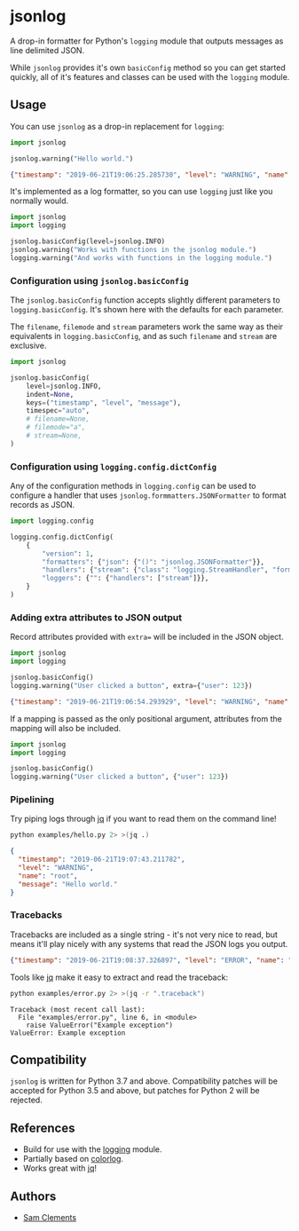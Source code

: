 jsonlog
=======

A drop-in formatter for Python's `logging` module that outputs messages as line
delimited JSON.

While `jsonlog` provides it's own `basicConfig` method so you can get started
quickly, all of it's features and classes can be used with the `logging` module.

Usage
-----

You can use `jsonlog` as a drop-in replacement for `logging`:

```python
import jsonlog

jsonlog.warning("Hello world.")
```

```json
{"timestamp": "2019-06-21T19:06:25.285730", "level": "WARNING", "name": "root", "message": "Hello world."}
```

It's implemented as a log formatter, so you can use `logging` just like you
normally would.

```python
import jsonlog
import logging

jsonlog.basicConfig(level=jsonlog.INFO)
jsonlog.warning("Works with functions in the jsonlog module.")
logging.warning("And works with functions in the logging module.")
```

### Configuration using `jsonlog.basicConfig`

The `jsonlog.basicConfig` function accepts slightly different parameters to
`logging.basicConfig`. It's shown here with the defaults for each parameter.

The `filename`, `filemode` and `stream` parameters work the same way as their
equivalents in `logging.basicConfig`, and as such `filename` and `stream` are
exclusive. 

```python
import jsonlog

jsonlog.basicConfig(
    level=jsonlog.INFO,
    indent=None,
    keys=("timestamp", "level", "message"),
    timespec="auto",
    # filename=None,
    # filemode="a",
    # stream=None,
)
```

### Configuration using `logging.config.dictConfig`

Any of the configuration methods in `logging.config` can be used to configure a
handler that uses `jsonlog.formmatters.JSONFormatter` to format records as JSON. 

```python
import logging.config

logging.config.dictConfig(
    {
        "version": 1,
        "formatters": {"json": {"()": "jsonlog.JSONFormatter"}},
        "handlers": {"stream": {"class": "logging.StreamHandler", "formatter": "json"}},
        "loggers": {"": {"handlers": ["stream"]}},
    }
)
```

### Adding extra attributes to JSON output

Record attributes provided with `extra=` will be included in the JSON object.

```python
import jsonlog
import logging

jsonlog.basicConfig()
logging.warning("User clicked a button", extra={"user": 123})
```

```json
{"timestamp": "2019-06-21T19:06:54.293929", "level": "WARNING", "name": "root", "message": "User clicked a button", "user": 123}
```

If a mapping is passed as the only positional argument, attributes from the
mapping will also be included.

```python
import jsonlog
import logging

jsonlog.basicConfig()
logging.warning("User clicked a button", {"user": 123})
```

### Pipelining

Try piping logs through [jq] if you want to read them on the command line!

```bash
python examples/hello.py 2> >(jq .)
```

```json
{
  "timestamp": "2019-06-21T19:07:43.211782",
  "level": "WARNING",
  "name": "root",
  "message": "Hello world."
}

```

### Tracebacks

Tracebacks are included as a single string - it's not very nice to read, but
means it'll play nicely with any systems that read the JSON logs you output.

```json
{"timestamp": "2019-06-21T19:08:37.326897", "level": "ERROR", "name": "root", "message": "Encountered an error", "traceback": "Traceback (most recent call last):\n  File \"examples/error.py\", line 6, in <module>\n    raise ValueError(\"Example exception\")\nValueError: Example exception"}
```

Tools like [jq] make it easy to extract and read the traceback:

```bash
python examples/error.py 2> >(jq -r ".traceback")
```

```
Traceback (most recent call last):
  File "examples/error.py", line 6, in <module>
    raise ValueError("Example exception")
ValueError: Example exception
``` 

Compatibility
-------------

`jsonlog` is written for Python 3.7 and above. Compatibility patches will be
accepted for Python 3.5 and above, but patches for Python 2 will be rejected.

References
----------

* Build for use with the [logging] module.
* Partially based on [colorlog].
* Works great with [jq]!

Authors
-------

* [Sam Clements]

[colorlog]: https://gitlab.com/borntyping/colorlog
[jq]: https://stedolan.github.io/jq/
[logging]: https://docs.python.org/3/library/logging.html
[Sam Clements]: https://gitlab.com/borntyping
